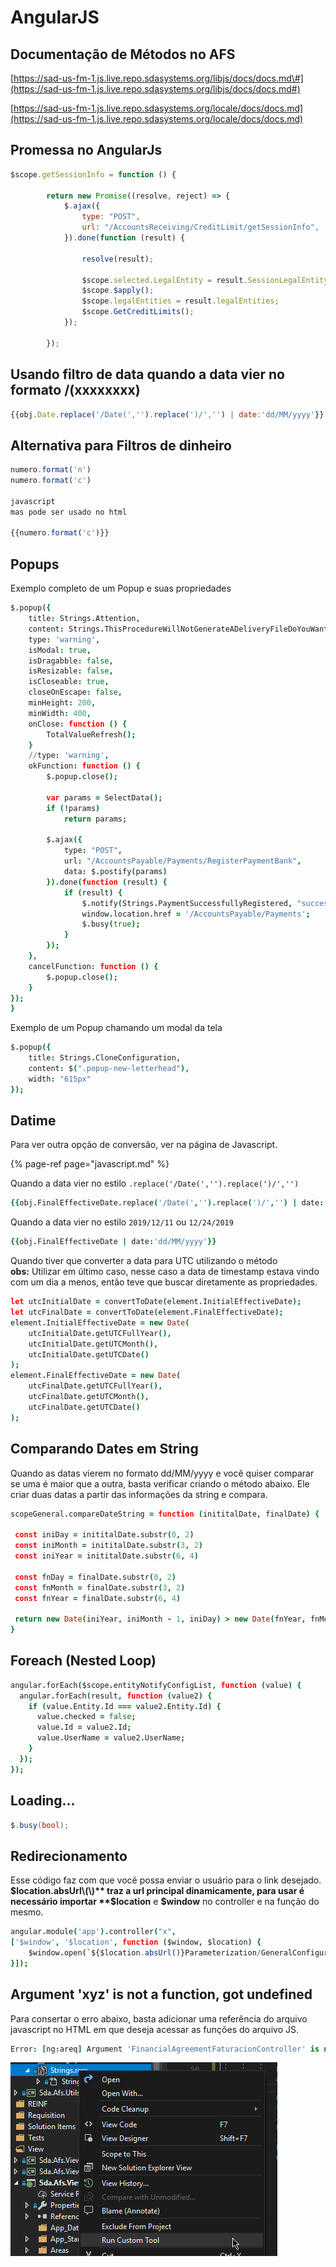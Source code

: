 # AngularJS

## Documentação de Métodos no AFS

[https://sad-us-fm-1.js.live.repo.sdasystems.org/libjs/docs/docs.md\#](https://sad-us-fm-1.js.live.repo.sdasystems.org/libjs/docs/docs.md#)

[https://sad-us-fm-1.js.live.repo.sdasystems.org/locale/docs/docs.md](https://sad-us-fm-1.js.live.repo.sdasystems.org/locale/docs/docs.md)

## Promessa no AngularJs

```javascript
$scope.getSessionInfo = function () {
 
        return new Promise((resolve, reject) => {
            $.ajax({
                type: "POST",
                url: "/AccountsReceiving/CreditLimit/getSessionInfo",
            }).done(function (result) {
 
                resolve(result);
 
                $scope.selected.LegalEntity = result.SessionLegalEntity;
                $scope.$apply();
                $scope.legalEntities = result.legalEntities;
                $scope.GetCreditLimits();
            });
 
        });
```

## Usando filtro de data quando a data vier no formato /\(xxxxxxxx\)

```javascript
{{obj.Date.replace('/Date(','').replace(')/','') | date:'dd/MM/yyyy'}}
```

## Alternativa para Filtros de dinheiro

```javascript
numero.format('n')
numero.format('c')
​
javascript
mas pode ser usado no html

{{numero.format('c')}}
```

## Popups

Exemplo completo de um Popup e suas propriedades

```coffeescript
$.popup({
    title: Strings.Attention,
    content: Strings.ThisProcedureWillNotGenerateADeliveryFileDoYouWantToRegisterThePayment,
    type: 'warning',
    isModal: true,
    isDragabble: false,
    isResizable: false,
    isCloseable: true,
    closeOnEscape: false,
    minHeight: 200,
    minWidth: 400,
    onClose: function () {
        TotalValueRefresh();
    }
    //type: 'warning',
    okFunction: function () {
        $.popup.close();

        var params = SelectData();
        if (!params)
            return params;

        $.ajax({
            type: "POST",
            url: "/AccountsPayable/Payments/RegisterPaymentBank",
            data: $.postify(params)
        }).done(function (result) {
            if (result) {
                $.notify(Strings.PaymentSuccessfullyRegistered, "success");
                window.location.href = '/AccountsPayable/Payments';
                $.busy(true);
            }
        });
    },
    cancelFunction: function () {
        $.popup.close();
    }
});
}
```

Exemplo de um Popup chamando um modal da tela

```coffeescript
$.popup({
    title: Strings.CloneConfiguration,
    content: $(".popup-new-letterhead"),
    width: "615px"
});
```

## Datime

Para ver outra opção de conversão, ver na página de Javascript.

{% page-ref page="javascript.md" %}

Quando a data vier no estilo  `.replace('/Date(','').replace(')/','')`

```coffeescript
{{obj.FinalEffectiveDate.replace('/Date(','').replace(')/','') | date:'dd/MM/yyyy'}}
```

Quando a data vier no estilo `2019/12/11` ou `12/24/2019`

```coffeescript
{{obj.FinalEffectiveDate | date:'dd/MM/yyyy'}}
```

Quando tiver que converter a data para UTC utilizando o método   
**obs:** Utilizar em último caso, nesse caso a data de timestamp estava vindo com um dia a menos, então teve que buscar diretamente as propriedades.

```coffeescript
let utcInitialDate = convertToDate(element.InitialEffectiveDate);
let utcFinalDate = convertToDate(element.FinalEffectiveDate);
element.InitialEffectiveDate = new Date(
    utcInitialDate.getUTCFullYear(), 
    utcInitialDate.getUTCMonth(), 
    utcInitialDate.getUTCDate()
);
element.FinalEffectiveDate = new Date(
    utcFinalDate.getUTCFullYear(), 
    utcFinalDate.getUTCMonth(), 
    utcFinalDate.getUTCDate()
);
```

## Comparando Dates em String

Quando as datas vierem no formato dd/MM/yyyy e você quiser comparar se uma é maior que a outra, basta verificar criando o método abaixo. Ele criar duas datas a partir das informações da string e compara.

```coffeescript
scopeGeneral.compareDateString = function (inititalDate, finalDate) {
 
 const iniDay = inititalDate.substr(0, 2)
 const iniMonth = inititalDate.substr(3, 2)
 const iniYear = inititalDate.substr(6, 4)

 const fnDay = finalDate.substr(0, 2)
 const fnMonth = finalDate.substr(3, 2)
 const fnYear = finalDate.substr(6, 4)
 
 return new Date(iniYear, iniMonth - 1, iniDay) > new Date(fnYear, fnMonth - 1, fnDay)
}
```

## Foreach \(Nested Loop\)

```coffeescript
angular.forEach($scope.entityNotifyConfigList, function (value) {
  angular.forEach(result, function (value2) {
    if (value.Entity.Id === value2.Entity.Id) {
      value.checked = false;
      value.Id = value2.Id;
      value.UserName = value2.UserName;
    }
  });
});
```

## Loading...

```csharp
$.busy(bool);
```

## Redirecionamento

Esse código faz com que você possa enviar o usuário para o link desejado. **$location.absUrl\(\)** traz a url principal dinamicamente, para usar é necessário importar **$location** e **$window** no controller e na função do mesmo.

```coffeescript
angular.module('app').controller("x", 
['$window', '$location', function ($window, $location) {
    $window.open(`${$location.absUrl()}Parameterization/GeneralConfigurations`);
}]);
```

## Argument 'xyz' is not a function, got undefined

Para consertar o erro abaixo, basta adicionar uma referência do arquivo javascript no HTML em que deseja acessar as funções do arquivo JS.

```coffeescript
Error: [ng:areq] Argument 'FinancialAgreementFaturacionController' is not a function, got undefined
```

![](../.gitbook/assets/image%20%2811%29.png)



